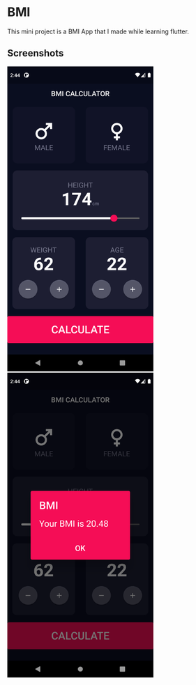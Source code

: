 # BMI

This mini project is a BMI App that I made while learning flutter.

## Screenshots

<img src = "screenshots/1.png" height = 700 width = 335> <img src = "screenshots/2.png" height = 700 width = 335>
